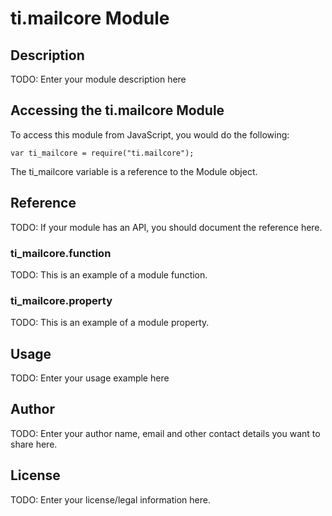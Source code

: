# ti.mailcore Module

## Description

TODO: Enter your module description here

## Accessing the ti.mailcore Module

To access this module from JavaScript, you would do the following:

    var ti_mailcore = require("ti.mailcore");

The ti_mailcore variable is a reference to the Module object.

## Reference

TODO: If your module has an API, you should document
the reference here.

### ti_mailcore.function

TODO: This is an example of a module function.

### ti_mailcore.property

TODO: This is an example of a module property.

## Usage

TODO: Enter your usage example here

## Author

TODO: Enter your author name, email and other contact
details you want to share here.

## License

TODO: Enter your license/legal information here.
